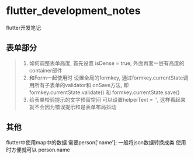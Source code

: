 # flutter_development_notes
flutter开发笔记
## 表单部分
>1. 如何调整表单高度,  首先设置 isDense = true, 外面再套一层有高度的container部件
>2. 和Form一起使用时  设置全局的formkey, 通过formkey.currentState调用所有子表单的validator和 onSave方法,  即formkey.currentState.validate() 和 formkey.currentState.save()
>3. 给表单校验提示的文字预留空间 可以设置helperText = '', 这样看起来就不会因为错误提示和是表单布局抖动
## 其他
flutter中使用map中的数据 需要person['name']; 一般将json数据转换成类 使用时方便就可以 person.name

